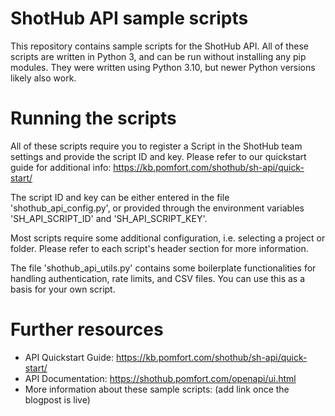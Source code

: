 # ShotHub API sample scripts

This repository contains sample scripts for the ShotHub API. All of these scripts are written in Python 3, and can
be run without installing any pip modules. They were written using Python 3.10, but newer Python versions likely also
work.

# Running the scripts

All of these scripts require you to register a Script in the ShotHub team settings and provide the script ID and key.
Please refer to our quickstart guide for additional info: https://kb.pomfort.com/shothub/sh-api/quick-start/

The script ID and key can be either entered in the file 'shothub_api_config.py', or provided through the environment
variables 'SH_API_SCRIPT_ID' and 'SH_API_SCRIPT_KEY'.

Most scripts require some additional configuration, i.e. selecting a project or folder. Please refer to each script's
header section for more information.

The file 'shothub_api_utils.py' contains some boilerplate functionalities for handling authentication, rate limits,
and CSV files. You can use this as a basis for your own script.

# Further resources
* API Quickstart Guide: https://kb.pomfort.com/shothub/sh-api/quick-start/
* API Documentation: https://shothub.pomfort.com/openapi/ui.html
* More information about these sample scripts: (add link once the blogpost is live)
